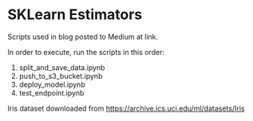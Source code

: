  # SKLearn Estimators
 Scripts used in blog posted to Medium at link.

 In order to execute, run the scripts in this order:
 1. split_and_save_data.ipynb
 2. push_to_s3_bucket.ipynb
 3. deploy_model.ipynb
 4. test_endpoint.ipynb

 Iris dataset downloaded from https://archive.ics.uci.edu/ml/datasets/Iris
